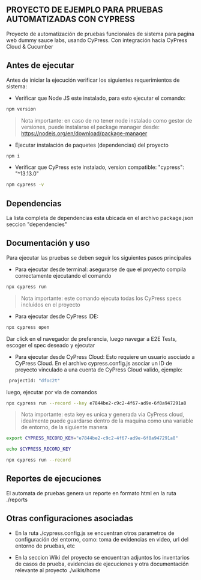 ## PROYECTO DE EJEMPLO PARA PRUEBAS AUTOMATIZADAS CON CYPRESS

Proyecto de automatización de pruebas funcionales de sistema para pagina web dummy sauce labs, usando CyPress. Con integración hacia CyPress Cloud & Cucumber 

## Antes de ejecutar 

Antes de iniciar la ejecución verificar los siguientes requerimientos de sistema:
- Verificar que Node JS este instalado, para esto ejecutar el comando: 
```sh
npm version
```
> Nota importante: en caso de no tener node instalado como gestor de versiones, puede instalarse el package manager desde: https://nodejs.org/en/download/package-manager 

- Ejecutar instalación de paquetes (dependencias) del proyecto

```sh
npm i
```

- Verificar que CyPress este instalado, version compatible:  "cypress": "^13.13.0"
```sh
npm cypress -v
```

## Dependencias

La lista completa de dependencias esta ubicada en el archivo package.json seccion "dependencies"

## Documentación y uso

Para ejecutar las pruebas se deben seguir los siguientes pasos principales

- Para ejecutar desde terminal: asegurarse de que el proyecto compila correctamente ejecutando el comando

```sh
npx cypress run 
```
> Nota importante: este comando ejecuta todas los CyPress specs incluidos en el proyecto

- Para ejecutar desde CyPress IDE: 

```sh
npx cypress open
```
Dar click en el navegador de preferencia, luego navegar a E2E Tests, escoger el spec deseado y ejecutar

- Para ejecutar desde CyPress Cloud: Esto requiere un usuario asociado a CyPress Cloud. En el archivo cypress.config.js asociar un ID de proyecto vinculado a una cuenta de CyPress Cloud valido, ejemplo:

```sh
 projectId: "dfoc2t"
```

luego, ejecutar por via de comandos 

```sh
npx cypress run --record --key e7844be2-c9c2-4f67-ad9e-6f8a947291a8
```

> Nota importante: esta key es unica y generada via CyPress cloud, idealmente puede guardarse dentro de la maquina como una variable de entorno, de la siguiente manera

```sh
export CYPRESS_RECORD_KEY="e7844be2-c9c2-4f67-ad9e-6f8a947291a8"
```
```sh
echo $CYPRESS_RECORD_KEY
```

```sh
npx cypress run --record
```

## Reportes de ejecuciones

 El automata de pruebas genera un reporte en formato html en la ruta ./reports 

## Otras configuraciones asociadas

- En la ruta ./cypress.config.js se encuentran otros parametros de configuración del entorno, como: toma de evidencias en video, url del entorno de pruebas, etc

- En la seccion Wiki del proyecto se encuentran adjuntos los inventarios de casos de prueba, evidencias de ejecuciones y otra documentación relevante al proyecto ./wikis/home